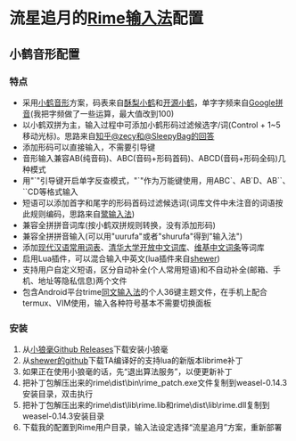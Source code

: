 # 流星追月的[Rime输入法](https://rime.im)配置

## 小鹤音形配置
### 特点
  - 采用[小鹤音形](https://www.flypy.com)方案，码表来自[酥梨小鹤](https://github.com/zodensu/FlyPY-zodensu)和[开源小鹤](https://github.com/amorphobia/openfly)，单字字频来自[Google拼音]()(我把字频做了一些运算，最大值改到100)
  - 以小鹤双拼为主，输入过程中可添加小鹤形码过滤候选字/词(Control + 1~5 移动光标)。思路来自[知乎@zecy和@SleepyBag的回答](https://www.zhihu.com/question/27121962?from=profile_question_card)
  - 添加形码可以直接输入，不需要引导键
  - 音形输入兼容AB(纯音码)、ABC(音码+形码首码)、ABCD(音码+形码全码)几种模式
  - 用"\`"引导键开启单字反查模式，"\`"作为万能键使用，用ABC\`、AB\`D、AB\`\`、\`\`CD等格式输入
  - 短语可以添加首字和尾字的形码首码过滤候选词(词库文件中未注音的词语按此规则编码，思路来自[鹭输入法](https://github.com/ledao/lufly-im))
  - 兼容全拼拼音词库(按小鹤双拼规则转换，没有添加形码)
  - 兼容全拼拼音输入(可以用"uurufa"或者"shurufa"得到"输入法")
  - 添加[现代汉语常用词表](https://github.com/alswl/Rime/blob/master/luna_pinyin.xiandaihanyuchangyongcibiao.dict.yaml)、[清华大学开放中文词库](http://thuocl.thunlp.org)、[维基中文词条](https://dumps.wikimedia.org/zhwiki/latest)等词库
  - 启用Lua插件，可以混合输入中英文(lua插件来自[shewer](https://github.com/shewer/librime-lua-script))
  - 支持用户自定义短语，区分自动补全(个人常用短语)和不自动补全(邮箱、手机、地址等隐私信息)两个文件
  - 包含Android平台trime[同文输入法](https://github.com/osfans/trime)的个人36键主题文件，在手机上配合termux、VIM使用，输入各种符号基本不需要切换面板
### 安装
  1. 从[小狼毫Github Releases](https://github.com/rime/weasel/releases)下载安装小狼毫
  2. 从[shewer的github](https://github.com/shewer/librime-lua/releases)下载TA编译好的支持lua的新版本librime补丁
  3. 如果正在使用小狼毫的话，先“退出算法服务”，以便更新补丁
  4. 把补丁包解压出来的rime\dist\bin\rime_patch.exe文件复制到weasel-0.14.3安装目录，双击执行
  5. 把补丁包解压出来的rime\dist\lib\rime.lib和rime\dist\lib\rime.dll复制到weasel-0.14.3安装目录
  6. 下载我的配置到Rime用户目录，输入法设定选择“流星追月”方案，重新部署


